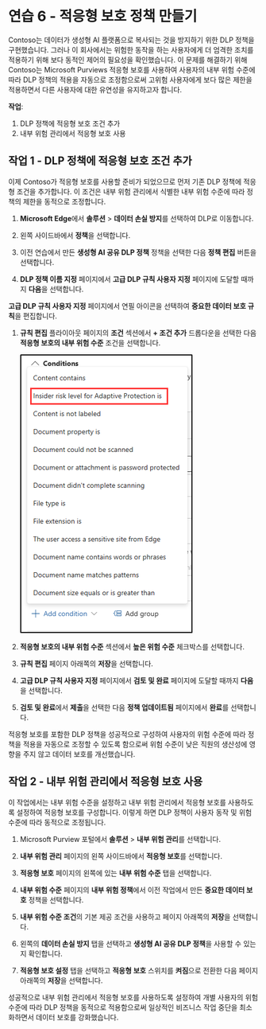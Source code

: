 # 연습 6 - 적응형 보호 정책 만들기

Contoso는 데이터가 생성형 AI 플랫폼으로 복사되는 것을 방지하기 위한 DLP 정책을 구현했습니다. 그러나 이 회사에서는 위험한 동작을 하는 사용자에게 더 엄격한 조치를 적용하기 위해 보다 동적인 제어의 필요성을 확인했습니다.  이 문제를 해결하기 위해 Contoso는 Microsoft Purviews 적응형 보호를 사용하여 사용자의 내부 위험 수준에 따라 DLP 정책의 적용을 자동으로 조정함으로써 고위험 사용자에게 보다 많은 제한을 적용하면서 다른 사용자에 대한 유연성을 유지하고자 합니다.

**작업**:

1. DLP 정책에 적응형 보호 조건 추가
1. 내부 위험 관리에서 적응형 보호 사용

## 작업 1 - DLP 정책에 적응형 보호 조건 추가

이제 Contoso가 적응형 보호를 사용할 준비가 되었으므로 먼저 기존 DLP 정책에 적응형 조건을 추가합니다. 이 조건은 내부 위험 관리에서 식별한 내부 위험 수준에 따라 정책의 제한을 동적으로 조정합니다.

1. **Microsoft Edge**에서 **솔루션** > **데이터 손실 방지**를 선택하여 DLP로 이동합니다.

1. 왼쪽 사이드바에서 **정책**을 선택합니다.

1. 이전 연습에서 만든 **생성형 AI 공유 DLP 정책** 정책을 선택한 다음 **정책 편집** 버튼을 선택합니다.

1. **DLP 정책 이름 지정** 페이지에서 **고급 DLP 규칙 사용자 지정** 페이지에 도달할 때까지 **다음**을 선택합니다.

**고급 DLP 규칙 사용자 지정** 페이지에서 연필 아이콘을 선택하여 **중요한 데이터 보호 규칙**을 편집합니다.

1. **규칙 편집** 플라이아웃 페이지의 **조건** 섹션에서 **+ 조건 추가** 드롭다운을 선택한 다음 **적응형 보호의 내부 위험 수준** 조건을 선택합니다.

   ![정책을 성공적으로 게시했다는 알림을 보여 주는 스크린샷.](../Media/dlp-adaptive-protection-condition.png)

1. **적응형 보호의 내부 위험 수준** 섹션에서 **높은 위험 수준** 체크박스를 선택합니다.

1. **규칙 편집** 페이지 아래쪽의 **저장**을 선택합니다.

1. **고급 DLP 규칙 사용자 지정** 페이지에서 **검토 및 완료** 페이지에 도달할 때까지 **다음**을 선택합니다.

1. **검토 및 완료**에서 **제출**을 선택한 다음 **정책 업데이트됨** 페이지에서 **완료**를 선택합니다.

적응형 보호를 포함한 DLP 정책을 성공적으로 구성하여 사용자의 위험 수준에 따라 정책을 적용을 자동으로 조정할 수 있도록 함으로써 위험 수준이 낮은 직원의 생산성에 영향을 주지 않고 데이터 보호를 개선했습니다.

## 작업 2 - 내부 위험 관리에서 적응형 보호 사용

이 작업에서는 내부 위험 수준을 설정하고 내부 위험 관리에서 적응형 보호를 사용하도록 설정하여 적응형 보호를 구성합니다. 이렇게 하면 DLP 정책이 사용자 동작 및 위험 수준에 따라 동적으로 조정됩니다.

1. Microsoft Purview 포털에서 **솔루션** > **내부 위험 관리**를 선택합니다.

1. **내부 위험 관리** 페이지의 왼쪽 사이드바에서 **적응형 보호**를 선택합니다.

1. **적응형 보호** 페이지의 왼쪽에 있는 **내부 위험 수준** 탭을 선택합니다.

1. **내부 위험 수준** 페이지의 **내부 위험 정책**에서 이전 작업에서 만든 **중요한 데이터 보호** 정책을 선택합니다.

1. **내부 위험 수준 조건**의 기본 제공 조건을 사용하고 페이지 아래쪽의 **저장**을 선택합니다.

1. 왼쪽의 **데이터 손실 방지** 탭을 선택하고 **생성형 AI 공유 DLP 정책**을 사용할 수 있는지 확인합니다.

1. **적응형 보호 설정** 탭을 선택하고 **적응형 보호** 스위치를 **켜짐**으로 전환한 다음 페이지 아래쪽의 **저장**을 선택합니다.

성공적으로 내부 위험 관리에서 적응형 보호를 사용하도록 설정하여 개별 사용자의 위험 수준에 따라 DLP 정책을 동적으로 적용함으로써 일상적인 비즈니스 작업 중단을 최소화하면서 데이터 보호를 강화했습니다.
